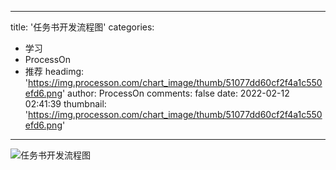 
---
title: '任务书开发流程图'
categories: 
 - 学习
 - ProcessOn
 - 推荐
headimg: 'https://img.processon.com/chart_image/thumb/51077dd60cf2f4a1c550efd6.png'
author: ProcessOn
comments: false
date: 2022-02-12 02:41:39
thumbnail: 'https://img.processon.com/chart_image/thumb/51077dd60cf2f4a1c550efd6.png'
---

<div>   
<img class="thumb" alt="任务书开发流程图" src="https://img.processon.com/chart_image/thumb/51077dd60cf2f4a1c550efd6.png" referrerpolicy="no-referrer">
<p></p>  
</div>
            